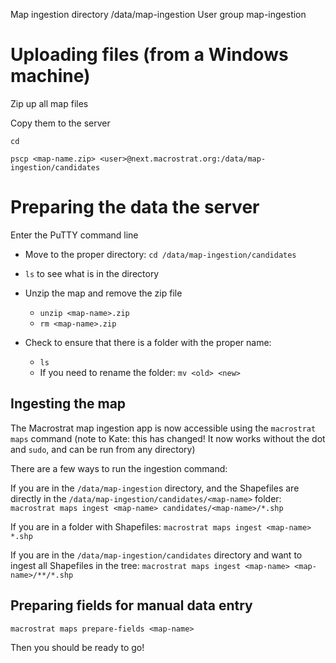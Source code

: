 Map ingestion directory /data/map-ingestion
User group map-ingestion

# Uploading files (from a Windows machine)

Zip up all map files

Copy them to the server

```cd ```

```pscp <map-name.zip> <user>@next.macrostrat.org:/data/map-ingestion/candidates```

# Preparing the data the server 

Enter the PuTTY command line

- Move to the proper directory: `cd /data/map-ingestion/candidates`

- `ls` to see what is in the directory

- Unzip the map and remove the zip file
  - `unzip <map-name>.zip`
  - `rm <map-name>.zip`
- Check to ensure that there is a folder with the proper name:
  -  `ls`
  - If you need to rename the folder: `mv <old> <new>`

## Ingesting the map

The Macrostrat map ingestion app is now accessible using the `macrostrat maps`
command (note to Kate: this has changed! It now works without the dot and `sudo`, and can be run from any directory)


There are a few ways to run the ingestion command:

If you are in the `/data/map-ingestion` directory, and the Shapefiles are directly in the `/data/map-ingestion/candidates/<map-name>` folder:
```macrostrat maps ingest <map-name> candidates/<map-name>/*.shp```

If you are in a folder with Shapefiles:
```macrostrat maps ingest <map-name> *.shp```

If you are in the `/data/map-ingestion/candidates` directory and want to ingest all Shapefiles in the tree:
```macrostrat maps ingest <map-name> <map-name>/**/*.shp```

## Preparing fields for manual data entry

```macrostrat maps prepare-fields <map-name>```

 Then you should be ready to go!